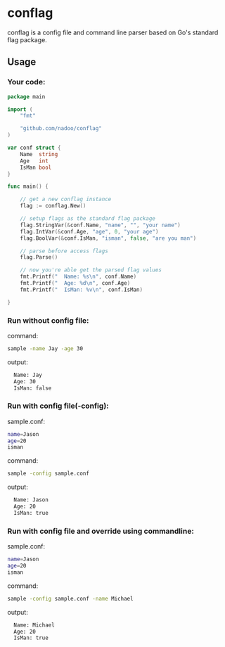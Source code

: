 # conflag
conflag is a config file and command line parser based on Go's standard flag package.

## Usage

### Your code:
```Go
package main

import (
	"fmt"

	"github.com/nadoo/conflag"
)

var conf struct {
	Name  string
	Age   int
	IsMan bool
}

func main() {

	// get a new conflag instance
	flag := conflag.New()

	// setup flags as the standard flag package
	flag.StringVar(&conf.Name, "name", "", "your name")
	flag.IntVar(&conf.Age, "age", 0, "your age")
	flag.BoolVar(&conf.IsMan, "isman", false, "are you man")

	// parse before access flags
	flag.Parse()

	// now you're able get the parsed flag values
	fmt.Printf("  Name: %s\n", conf.Name)
	fmt.Printf("  Age: %d\n", conf.Age)
	fmt.Printf("  IsMan: %v\n", conf.IsMan)

}

```

### Run without config file:
command:
```bash
sample -name Jay -age 30
```
output:
```bash
  Name: Jay
  Age: 30
  IsMan: false
```

### Run with config file(-config):
sample.conf:
```bash
name=Jason
age=20
isman
```
command:
```bash
sample -config sample.conf
```
output:
```bash
  Name: Jason
  Age: 20
  IsMan: true
```

### Run with config file and override using commandline:
sample.conf:
```bash
name=Jason
age=20
isman
```
command:
```bash
sample -config sample.conf -name Michael
```
output:
```bash
  Name: Michael
  Age: 20
  IsMan: true
```